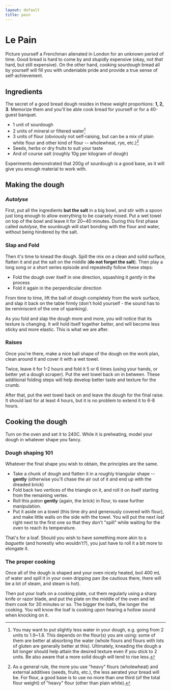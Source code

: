 ```yaml
---
layout: default
title: pain
---
```


# Le Pain

Picture yourself a Frenchman alienated in London for an unknown period of time.
Good bread is hard to come by and stupidly expensive (okay, not *that* hard, but
still expensive). On the other hand, cooking sourdough bread all by yourself
will fill you with undeniable pride and provide a true sense of self-achievement.

## Ingredients

The secret of a good bread dough resides in these weight proportions: **1, 2,
3**.  Memorize them and you'll be able cook bread for yourself or for a
 40-guest banquet.

* 1 unit of sourdough
* 2 units of mineral or filtered water[^1]
* 3 units of flour (obviously not self-raising, but can be a mix of plain white
flour and other kind of flour -- wholewheat, rye, etc.)[^2]
* Seeds, herbs or dry fruits to suit your taste
* And of course salt (roughly 10g per kilogram of dough)

Experiments demonstrated that 200g of sourdough is a good base, as it will
give you enough material to work with.

## Making the dough

### *Autolyse*

First, put all the ingredients **but the salt** in a big bowl, and stir with a
spoon just long enough to allow everything to be coarsely mixed. Put a wet
towel on top of the bowl and leave it for 20~40 minutes. During this first phase
called *autolyse*, the sourdough will start bonding with the flour and water,
without being hindered by the salt.

### Slap and Fold

Then it's time to knead the dough. Spill the mix on a clean and solid surface,
flatten it and put the salt on the middle (**do not forget the salt**). Then
play a long song or a short series episode and repeatedly follow these steps:

* Fold the dough over itself in one direction, squashing it *gently* in the
process
* Fold it again in the perpendicular direction

From time to time, lift the ball of dough completely from the work surface, and
slap it back on the table firmly (don't hold yourself - the sound has to be
 reminiscent of the one of spanking).

As you fold and slap the dough more and more, you will notice that its texture
is changing. It will hold itself together better, and will become less sticky
and more elastic. This is what we are after.

### Raises

Once you're there, make a nice ball shape of the dough on the work plan, clean
around it and cover it with a wet towel.

Twice, leave it for 1-2 hours and fold it 5 or 6 times (using your hands, or
better yet a dough scraper). Put the wet towel back on in between. These
additional folding steps will help develop better taste and texture for the
crumb.

After that, put the wet towel back on and leave the dough for the final raise.
It should last for at least 4 hours, but it is no problem to extend
it to 6-8 hours.

## Cooking the dough

Turn on the oven and set it to 240C. While it is preheating, model your dough in
whatever shape you fancy.

### Dough shaping 101

Whatever the final shape you wish to obtain, the principles are the same.

* Take a chunk of dough and flatten it in a roughly triangular shape --
**gently** (otherwise you'll chase the air out of it and end up with the dreaded
brick)
* Fold back two vertices of the triangle on it, and roll it on itself starting
from the remaining vertex.
* Roll this *paton* **gently** (again, the brick) in flour, to ease further
manipulation.
* Put it aside on a towel (this time dry and generously covered with flour), and
make little walls on the side with the towel. You will put the next loaf right
next to the first one so that they don't "spill" while waiting for the oven to
reach its temperature.

That's for a loaf. Should you wish to have something more akin to a *baguette*
(and honestly who wouldn't?), you just have to roll it a bit more to elongate
it.

### The proper cooking

Once all of the dough is shaped and your oven nicely heated, boil 400 mL of
water and spill it in your oven dripping pan (be cautious there, there will be a
lot of steam, and steam is hot).

Then put your loafs on a cooking plate, cut them regularly using a sharp knife
or razor blade, and put the plate on the middle of the oven and let them cook
for 30 minutes or so. The bigger the loafs, the longer the cooking. You will
know the loaf is cooking upon hearing a hollow sound when knocking on it.

[^1]:
    You may want to put slightly less water in your dough, e.g. going from 2
    units to 1.9~1.8. This depends on the flour(s) you are using: some of them
    are better at absorbing the water (whole flours and flours with lots of
    gluten are generally better at this). Ultimately, kneading the dough a bit
    longer should help attain the desired texture even if you stick to 2 units.
    Be also aware that a more solid dough will tend to rise less.

[^2]:
    As a general rule, the more you use "heavy" flours (wholewheat) and external
    additives (seeds, fruits, etc.), the less aerated your bread will be.  For
    flour, a good base is to use no more than one third (of the total flour
    weight) of "heavy" flour (other than plain white).

